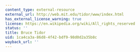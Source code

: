 ```yaml
---
content_type: external-resource
external_url: http://web.mit.edu/tidor/www/index.html
has_external_license_warning: true
license: https://en.wikipedia.org/wiki/All_rights_reserved
status: ''
title: Bruce Tidor
uid: 1ca4ca3a-86d8-4f42-bdf9-98d0d2a35b8c
wayback_url: ''
---
```

